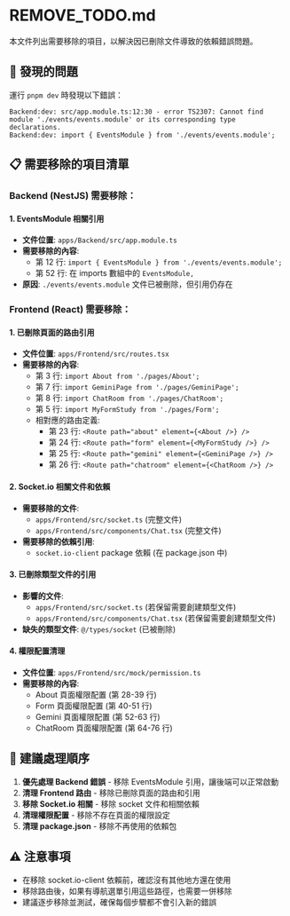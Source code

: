 # REMOVE_TODO.md

本文件列出需要移除的項目，以解決因已刪除文件導致的依賴錯誤問題。

## 🚨 發現的問題

運行 `pnpm dev` 時發現以下錯誤：

```
Backend:dev: src/app.module.ts:12:30 - error TS2307: Cannot find module './events/events.module' or its corresponding type declarations.
Backend:dev: import { EventsModule } from './events/events.module';
```

## 📋 需要移除的項目清單

### Backend (NestJS) 需要移除：

#### 1. EventsModule 相關引用
- **文件位置**: `apps/Backend/src/app.module.ts`
- **需要移除的內容**:
  - 第 12 行: `import { EventsModule } from './events/events.module';`
  - 第 52 行: 在 imports 數組中的 `EventsModule,`
- **原因**: `./events/events.module` 文件已被刪除，但引用仍存在

### Frontend (React) 需要移除：

#### 1. 已刪除頁面的路由引用
- **文件位置**: `apps/Frontend/src/routes.tsx`
- **需要移除的內容**:
  - 第 3 行: `import About from './pages/About';`
  - 第 7 行: `import GeminiPage from './pages/GeminiPage';`
  - 第 8 行: `import ChatRoom from './pages/ChatRoom';`
  - 第 5 行: `import MyFormStudy from './pages/Form';`
  - 相對應的路由定義:
    - 第 23 行: `<Route path="about" element={<About />} />`
    - 第 24 行: `<Route path="form" element={<MyFormStudy />} />`
    - 第 25 行: `<Route path="gemini" element={<GeminiPage />} />`
    - 第 26 行: `<Route path="chatroom" element={<ChatRoom />} />`

#### 2. Socket.io 相關文件和依賴
- **需要移除的文件**:
  - `apps/Frontend/src/socket.ts` (完整文件)
  - `apps/Frontend/src/components/Chat.tsx` (完整文件)
- **需要移除的依賴引用**:
  - `socket.io-client` package 依賴 (在 package.json 中)

#### 3. 已刪除類型文件的引用
- **影響的文件**: 
  - `apps/Frontend/src/socket.ts` (若保留需要創建類型文件)
  - `apps/Frontend/src/components/Chat.tsx` (若保留需要創建類型文件)
- **缺失的類型文件**: `@/types/socket` (已被刪除)

#### 4. 權限配置清理
- **文件位置**: `apps/Frontend/src/mock/permission.ts`
- **需要移除的內容**:
  - About 頁面權限配置 (第 28-39 行)
  - Form 頁面權限配置 (第 40-51 行)  
  - Gemini 頁面權限配置 (第 52-63 行)
  - ChatRoom 頁面權限配置 (第 64-76 行)

## 🎯 建議處理順序

1. **優先處理 Backend 錯誤** - 移除 EventsModule 引用，讓後端可以正常啟動
2. **清理 Frontend 路由** - 移除已刪除頁面的路由和引用
3. **移除 Socket.io 相關** - 移除 socket 文件和相關依賴
4. **清理權限配置** - 移除不存在頁面的權限設定
5. **清理 package.json** - 移除不再使用的依賴包

## ⚠️ 注意事項

- 在移除 socket.io-client 依賴前，確認沒有其他地方還在使用
- 移除路由後，如果有導航選單引用這些路徑，也需要一併移除
- 建議逐步移除並測試，確保每個步驟都不會引入新的錯誤